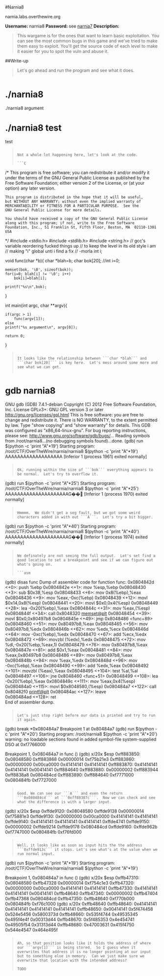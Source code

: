 #Narnia8

narnia.labs.overthewire.org

**Username:** narnia8
**Password:** see [narnia7](https://github.com/Alpackers/CTF-Writeups/tree/master/Misc/OverTheWire/Narnia/Naria7)
**Description:**  
> This wargame is for the ones that want to learn basic exploitation. You can see the most common bugs in this game and we've tried to make them easy to exploit. You'll get the source code of each level to make it easier for you to spot the vuln and abuse it.  

##Write-up

> Let's go ahead and run the program and see what it does.
>
>```
# ./narnia8
./narnia8 argument
# ./narnia8 test
test
>```
>
> Not a whole lot happening here, let's look at the code.
>
>```C
/*
    This program is free software; you can redistribute it and/or modify
    it under the terms of the GNU General Public License as published by
    the Free Software Foundation; either version 2 of the License, or
    (at your option) any later version.
>
    This program is distributed in the hope that it will be useful,
    but WITHOUT ANY WARRANTY; without even the implied warranty of
    MERCHANTABILITY or FITNESS FOR A PARTICULAR PURPOSE.  See the
    GNU General Public License for more details.
>
    You should have received a copy of the GNU General Public License
    along with this program; if not, write to the Free Software
    Foundation, Inc., 51 Franklin St, Fifth Floor, Boston, MA  02110-1301  USA
*/
#include <stdio.h>
#include <stdlib.h>
#include <string.h>
// gcc's variable reordering fucked things up
// to keep the level in its old style i am 
// making "i" global unti i find a fix 
// -morla 
int i; 
>
void func(char *b){
	char *blah=b;
	char bok[20];
	//int i=0;
>	
	memset(bok, '\0', sizeof(bok));
	for(i=0; blah[i] != '\0'; i++)
		bok[i]=blah[i];
>
	printf("%s\n",bok);
}
>
int main(int argc, char **argv){
>        
	if(argc > 1)       
		func(argv[1]);
	else    
	printf("%s argument\n", argv[0]);
>
	return 0;
}
>```
>
> It looks like the relationship between ```char *blah``` and ```char bok[20]``` is key here.  Let's mess around some more and see what we can get.
>
>
>```
# gdb narnia8
GNU gdb (GDB) 7.4.1-debian
Copyright (C) 2012 Free Software Foundation, Inc.
License GPLv3+: GNU GPL version 3 or later <http://gnu.org/licenses/gpl.html>
This is free software: you are free to change and redistribute it.
There is NO WARRANTY, to the extent permitted by law.  Type "show copying"
and "show warranty" for details.
This GDB was configured as "x86_64-linux-gnu".
For bug reporting instructions, please see:
<http://www.gnu.org/software/gdb/bugs/>...
Reading symbols from /root/narnia8...(no debugging symbols found)...done.
(gdb) run $(python -c 'print "A"*19')
Starting program: /root/CTF/OverTheWire/narnia/narnia8 $(python -c 'print "A"*19')
AAAAAAAAAAAAAAAAAAA
[Inferior 1 (process 1961) exited normally]
>```
>
> Ok, running within the size of ```bok``` everything appears to be normal.  Let's try to overflow it.
>
>```
(gdb) run $(python -c 'print "A"*25')
Starting program: /root/CTF/OverTheWire/narnia/narnia8 $(python -c 'print "A"*25')
AAAAAAAAAAAAAAAAAAAAAG��
[Inferior 1 (process 1970) exited normally]
>```
>
> Hmmmm.  We didn't get a seg fault, but we got some weird characters added in with out ```A```.  Let's try a bit bigger.
>
>```
(gdb) run $(python -c 'print "A"*40')
Starting program: /root/CTF/OverTheWire/narnia/narnia8 $(python -c 'print "A"*40')
AAAAAAAAAAAAAAAAAAAAAG��
[Inferior 1 (process 1974) exited normally]
>```
>
> We definately are not seeing the full output.  Let's set find a good location to set a breakpoint and see if we can figure out what's going on.
>
>```asm
(gdb) disas func
Dump of assembler code for function func:
   0x0804842d <+0>:	push   %ebp
   0x0804842e <+1>:	mov    %esp,%ebp
   0x08048430 <+3>:	sub    $0x38,%esp
   0x08048433 <+6>:	mov    0x8(%ebp),%eax
   0x08048436 <+9>:	mov    %eax,-0xc(%ebp)
   0x08048439 <+12>:	movl   $0x14,0x8(%esp)
   0x08048441 <+20>:	movl   $0x0,0x4(%esp)
   0x08048449 <+28>:	lea    -0x20(%ebp),%eax
   0x0804844c <+31>:	mov    %eax,(%esp)
   0x0804844f <+34>:	call   0x8048320 <memset@plt>
   0x08048454 <+39>:	movl   $0x0,0x80497b8
   0x0804845e <+49>:	jmp    0x8048486 <func+89>
   0x08048460 <+51>:	mov    0x80497b8,%eax
   0x08048465 <+56>:	mov    0x80497b8,%edx
   0x0804846b <+62>:	mov    %edx,%ecx
   0x0804846d <+64>:	mov    -0xc(%ebp),%edx
   0x08048470 <+67>:	add    %ecx,%edx
   0x08048472 <+69>:	movzbl (%edx),%edx
   0x08048475 <+72>:	mov    %dl,-0x20(%ebp,%eax,1)
   0x08048479 <+76>:	mov    0x80497b8,%eax
   0x0804847e <+81>:	add    $0x1,%eax
   0x08048481 <+84>:	mov    %eax,0x80497b8
   0x08048486 <+89>:	mov    0x80497b8,%eax
   0x0804848b <+94>:	mov    %eax,%edx
   0x0804848d <+96>:	mov    -0xc(%ebp),%eax
   0x08048490 <+99>:	add    %edx,%eax
   0x08048492 <+101>:	movzbl (%eax),%eax
   0x08048495 <+104>:	test   %al,%al
   0x08048497 <+106>:	jne    0x8048460 <func+51>
   0x08048499 <+108>:	lea    -0x20(%ebp),%eax
   0x0804849c <+111>:	mov    %eax,0x4(%esp)
   0x080484a0 <+115>:	movl   $0x8048580,(%esp)
   0x080484a7 <+122>:	call   0x80482f0 <printf@plt>
   0x080484ac <+127>:	leave  
   0x080484ad <+128>:	ret    
End of assembler dump.
>```
>
> Let's just stop right before our data is printed and try to run it again.
>
>```
(gdb) break *0x080484a7
Breakpoint 1 at 0x80484a7
(gdb) run $(python -c 'print "A"*20')
Starting program: /root/narnia8 $(python -c 'print "A"*20')
warning: no loadable sections found in added symbol-file system-supplied DSO at 0xf7766000
>
Breakpoint 1, 0x080484a7 in func ()
(gdb) x/20x $esp
0xff883850:	0x08048580	0xff883868	0x00000014	0xf75b21e3
0xff883860:	0x00000000	0x00ca0000	0x41414141	0x41414141
0xff883870:	0x41414141	0x41414141	0x00414141	0xff884640
0xff883880:	0x00000002	0xff883944	0xff8838a8	0x080484cd
0xff883890:	0xff884640	0xf7771000	0x080484fb	0xf7727000
>```
>
> Good. We can see our ```A``` and even the return ```0x080484cd``` at ```0xff88387c```.  Now we can check and see what the difference is with a larger input.
>
>```
(gdb) x/20x $esp
0xffde9120:	0x08048580	0xffde9138	0x00000014	0xf75881e3
0xffde9130:	0x00000000	0x00ca0000	0x41414141	0x41414141
0xffde9140:	0x41414141	0x41414141	0x41414141	0xffde4741
0xffde9150:	0x00000002	0xffde9214	0xffde9178	0x080484cd
0xffde9160:	0xffde962b	0xf7747000	0x080484fb	0xf76fd000
>```
>
> Well, it looks like as soon as input hits the the address ```0xffde913c``` it stops. Let's see what's at the value when we run normal input.
>
>```
(gdb) run $(python -c 'print "A"*19')
Starting program: /root/CTF/OverTheWire/narnia/narnia8 $(python -c 'print "A"*19')
>
Breakpoint 1, 0x080484a7 in func ()
(gdb) x/20x $esp
0xffb47310:	0x08048580	0xffb47328	0x00000014	0xf754c1e3
0xffb47320:	0x00000000	0x00ca0000	0x41414141	0x41414141
0xffb47330:	0x41414141	0x41414141	0x00414141	0xffb48640
0xffb47340:	0x00000002	0xffb47404	0xffb47368	0x080484cd
0xffb47350:	0xffb48640	0xf770b000	0x080484fb	0xf76c1000
(gdb) x/20x 0xffb48640
0xffb48640:	0x41414141	0x41414141	0x41414141	0x41414141
0xffb48650:	0x00414141	0x5f474458	0x524e5456	0x5800373d
0xffb48660:	0x535f4744	0x49535345	0x495f4e4f	0x00313d44
0xffb48670:	0x5f485353	0x4e454741	0x49505f54	0x31313d44
0xffb48680:	0x47003631	0x415f4750	0x544e4547	0x464e495f
>```
>
> Ah, so that position looks like it holds the address of where our ```argv[1]``` is being stored.  So I guess when it overwrites that address it is no longer pointing at our input but to something else in memory.  Can we just make sure we overwrite that location with the intended address?
>
> TODO
